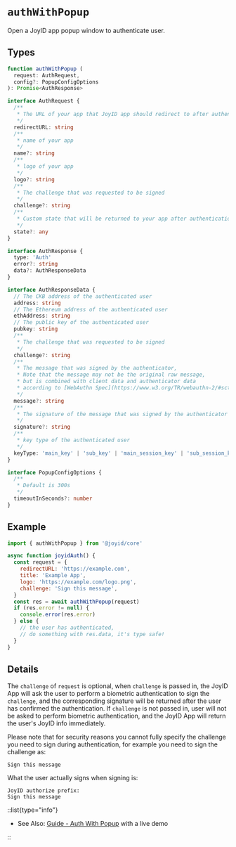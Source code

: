 # `authWithPopup`

Open a JoyID app popup window to authenticate user.

## Types

```typescript
function authWithPopup (
  request: AuthRequest,
  config?: PopupConfigOptions
): Promise<AuthResponse>

interface AuthRequest {
  /**
   * The URL of your app that JoyID app should redirect to after authentication
   */
  redirectURL: string
  /**
   * name of your app
   */
  name?: string
  /**
   * logo of your app
   */
  logo?: string
  /**
   * The challenge that was requested to be signed
   */
  challenge?: string
  /**
   * Custom state that will be returned to your app after authentication
   */
  state?: any
}

interface AuthResponse {
  type: 'Auth'
  error?: string
  data?: AuthResponseData
}

interface AuthResponseData {
  // The CKB address of the authenticated user
  address: string
  // The Ethereum address of the authenticated user
  ethAddress: string
  // The public key of the authenticated user
  pubkey: string
  /**
   * The challenge that was requested to be signed
   */
  challenge?: string
  /**
   * The message that was signed by the authenticator,
   * Note that the message may not be the original raw message,
   * but is combined with client data and authenticator data
   * according to [WebAuthn Spec](https://www.w3.org/TR/webauthn-2/#sctn-op-get-assertion).
   */
  message?: string
  /**
   * The signature of the message that was signed by the authenticator
   */
  signature?: string
  /**
   * key type of the authenticated user
   */
  keyType: 'main_key' | 'sub_key' | 'main_session_key' | 'sub_session_key'
}

interface PopupConfigOptions {
  /**
   * Default is 300s
   */
  timeoutInSeconds?: number
}
```

## Example

```js
import { authWithPopup } from '@joyid/core'

async function joyidAuth() {
  const request = {
    redirectURL: 'https://example.com',
    title: 'Example App',
    logo: 'https://example.com/logo.png',
    challenge: 'Sign this message',
  }
  const res = await authWithPopup(request)
  if (res.error != null) {
    console.error(res.error)
  } else {
    // the user has authenticated,
    // do something with res.data, it's type safe!
  }
}
```

## Details

The `challenge` of `request` is optional, when `challenge` is passed in, the JoyID App will ask the user to perform a biometric authentication to sign the `challenge`, and the corresponding signature will be returned after the user has confirmed the authentication. If `challenge` is not passed in, user will not be asked to perform biometric authentication, and the JoyID App will return the user's JoyID info immediately.

Please note that for security reasons you cannot fully specify the challenge you need to sign during authentication, for example you need to sign the challenge as:

```
Sign this message
```

What the user actually signs when signing is:

```
JoyID authorize prefix:
Sign this message
```

::list{type="info"}

* See Also: [Guide - Auth With Popup](/guide/authentication/auth-with-popup) with a live demo

::
